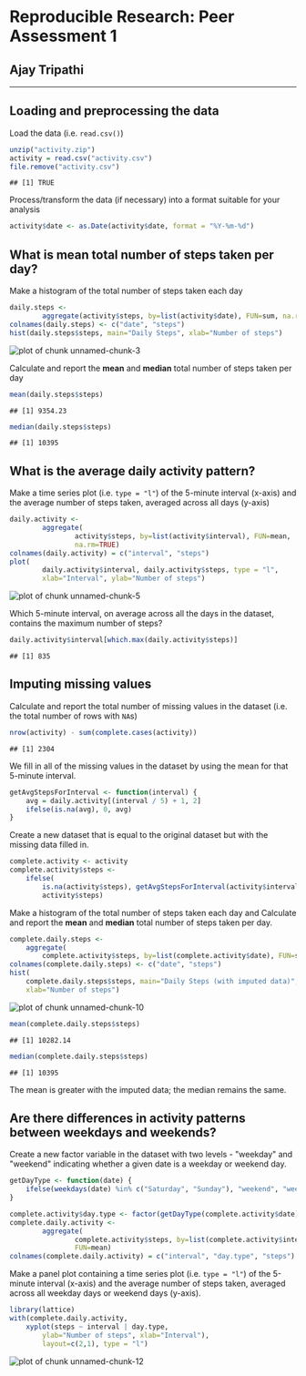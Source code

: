 # Reproducible Research: Peer Assessment 1
## Ajay Tripathi
* * *


## Loading and preprocessing the data
Load the data (i.e. `read.csv()`)

```r
unzip("activity.zip")
activity = read.csv("activity.csv")
file.remove("activity.csv")
```

```
## [1] TRUE
```

Process/transform the data (if necessary) into a format suitable for your 
analysis

```r
activity$date <- as.Date(activity$date, format = "%Y-%m-%d")
```


## What is mean total number of steps taken per day?
Make a histogram of the total number of steps taken each day

```r
daily.steps <- 
        aggregate(activity$steps, by=list(activity$date), FUN=sum, na.rm=TRUE)
colnames(daily.steps) <- c("date", "steps")
hist(daily.steps$steps, main="Daily Steps", xlab="Number of steps")
```

![plot of chunk unnamed-chunk-3](figure/unnamed-chunk-3-1.png)

Calculate and report the **mean** and **median** total number of steps taken per day

```r
mean(daily.steps$steps)
```

```
## [1] 9354.23
```

```r
median(daily.steps$steps)
```

```
## [1] 10395
```


## What is the average daily activity pattern?
Make a time series plot (i.e. `type = "l"`) of the 5-minute interval (x-axis) and the average number of steps taken, averaged across all days (y-axis)

```r
daily.activity <- 
        aggregate(
                activity$steps, by=list(activity$interval), FUN=mean, 
                na.rm=TRUE)
colnames(daily.activity) = c("interval", "steps")
plot(
        daily.activity$interval, daily.activity$steps, type = "l", 
        xlab="Interval", ylab="Number of steps")
```

![plot of chunk unnamed-chunk-5](figure/unnamed-chunk-5-1.png)

Which 5-minute interval, on average across all the days in the dataset, contains the maximum number of steps?

```r
daily.activity$interval[which.max(daily.activity$steps)]
```

```
## [1] 835
```


## Imputing missing values
Calculate and report the total number of missing values in the dataset (i.e. the 
total number of rows with `NA`s)

```r
nrow(activity) - sum(complete.cases(activity))
```

```
## [1] 2304
```

We fill in all of the missing values in the dataset by using the mean for that 
5-minute interval.


```r
getAvgStepsForInterval <- function(interval) {
    avg = daily.activity[(interval / 5) + 1, 2]
    ifelse(is.na(avg), 0, avg)
}
```

Create a new dataset that is equal to the original dataset but with the missing data filled in.


```r
complete.activity <- activity
complete.activity$steps <- 
    ifelse(
        is.na(activity$steps), getAvgStepsForInterval(activity$interval), 
        activity$steps)
```

Make a histogram of the total number of steps taken each day and Calculate and report the **mean** and **median** total number of steps taken per day. 


```r
complete.daily.steps <- 
    aggregate(
        complete.activity$steps, by=list(complete.activity$date), FUN=sum)
colnames(complete.daily.steps) <- c("date", "steps")
hist(
    complete.daily.steps$steps, main="Daily Steps (with imputed data)", 
    xlab="Number of steps")
```

![plot of chunk unnamed-chunk-10](figure/unnamed-chunk-10-1.png)

```r
mean(complete.daily.steps$steps)
```

```
## [1] 10282.14
```

```r
median(complete.daily.steps$steps)
```

```
## [1] 10395
```

The mean is greater with the imputed data; the median remains the same. 

## Are there differences in activity patterns between weekdays and weekends?
Create a new factor variable in the dataset with two levels - "weekday" and "weekend" indicating whether a given date is a weekday or weekend day.


```r
getDayType <- function(date) {
    ifelse(weekdays(date) %in% c("Saturday", "Sunday"), "weekend", "weekday")
}

complete.activity$day.type <- factor(getDayType(complete.activity$date))
complete.daily.activity <- 
        aggregate(
                complete.activity$steps, by=list(complete.activity$interval, complete.activity$day.type), 
                FUN=mean)
colnames(complete.daily.activity) = c("interval", "day.type", "steps")
```

Make a panel plot containing a time series plot (i.e. `type = "l"`) of the 5-minute interval (x-axis) and the average number of steps taken, averaged across all weekday days or weekend days (y-axis). 


```r
library(lattice) 
with(complete.daily.activity, 
    xyplot(steps ~ interval | day.type, 
        ylab="Number of steps", xlab="Interval"), 
        layout=c(2,1), type = "l")
```

![plot of chunk unnamed-chunk-12](figure/unnamed-chunk-12-1.png)
